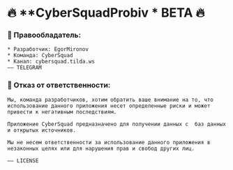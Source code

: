 


 # 🔥 **CyberSquadProbiv * BETA 🔥



### **💼 Правообладатель:**
    * Разработчик: EgorMironov
    * Команда: CyberSquad
    * Канал: cybersquad.tilda.ws
    —— TELEGRAM

### **📑 Отказ от ответственности:**
    Мы, команда разработчиков, хотим обратить ваше внимание на то, что использование данного приложения несет определенные риски и может привести к негативным последствиям.

    Приложение CyberSquad предназначено для получении данных с  баз данных и открытых источников. 

    Мы не несем ответственности за использование данного приложения в незаконных целях или для нарушения прав и свобод других лиц. 
    
    —— LICENSE


